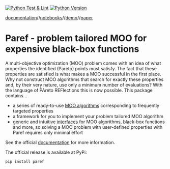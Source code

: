 [![Python Test & Lint](https://github.com/nicolaipalm/paref/actions/workflows/python-test.yml/badge.svg)](https://github.com/nicolaipalm/paref/actions/workflows/python-test.yml)
[![Python Version](https://img.shields.io/badge/python-3.10+-blue.svg?style=plastic)](https://www.python.org/downloads/)

[documentation](https://paref.readthedocs.io/en/latest/)//[notebooks](https://github.com/nicolaipalm/paref/tree/main/docs/notebooks)//[demo](https://huggingface.co/spaces/NicoPalm/paref-showcase)//[paper](https://papers.ssrn.com/sol3/papers.cfm?abstract_id=4668407)

# Paref - problem tailored MOO for expensive black-box functions

A multi-objective optimization (MOO) problem comes with an idea of what properties the identified
(Pareto) points must satisfy.
The fact that these properties are satisfied is what makes a MOO successful in the first place.
Why not construct MOO algorithms that search for exactly these properties and,
by their very nature, use only a minimum number of evaluations?
With the language of PAreto REFlections this is now possible.
This package contains...

- a series of ready-to-use [MOO algorithms](https://github.com/nicolaipalm/paref/tree/main/paref/moo_algorithms)
  corresponding to frequently targeted properties
- a framework for you to implement your problem tailored MOO algorithm
- generic and intuitive [interfaces](https://github.com/nicolaipalm/paref/tree/main/paref/interfaces) for MOO
  algorithms, black-box functions and more, so solving a MOO problem with user-defined properties with Paref requires
  only minimal effort

See the official [documentation](https://paref.readthedocs.io/en/latest/) for more information.

The official release is available at PyPi:

```
pip install paref
```
